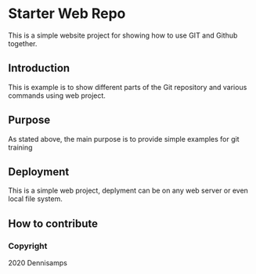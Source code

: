 # Starter Web Repo

This is a simple website project for showing how to use GIT and Github together.

## Introduction

This is example is to show different parts of the Git repository and various commands using web project.

## Purpose

As stated above, the main purpose is to provide simple examples for git training

## Deployment

This is a simple web project, deplyment can be on any web server or even local file system.

## How to contribute

### Copyright

2020 Dennisamps
